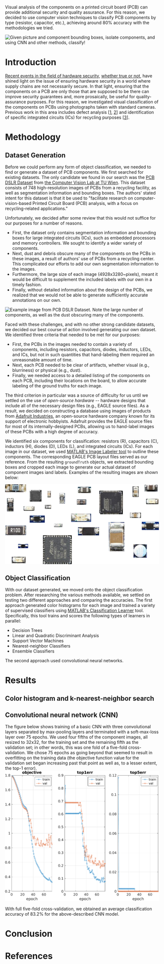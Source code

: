 Visual analysis of the components on a printed circuit board (PCB) can provide
additional security and quality assurance. For this reason, we decided to use
computer vision techniques to classify PCB components by type (resistor,
capacitor, etc.), achieving around 80% accuracy with the methodologies we tried.

![Given picture and component bounding boxes, isolate components, and using CNN
and other methods, classify!](figures/teaser.png)

# Introduction
[Recent events in the field of hardware security](https://www.bloomberg.com/news/features/2018-10-04/the-big-hack-how-china-used-a-tiny-chip-to-infiltrate-america-s-top-companies),
[whether true or not](https://www.zdnet.com/article/super-micro-trashes-bloomberg-chip-hack-story-in-recent-customer-letter/),
have shined light on the issue of ensuring hardware security in a world where
supply chains are not necessarily secure. In that light, ensuring that the
components on a PCB are only those that are supposed to be there can improve
security guarantees and, more prosaically, be useful for quality-assurance
purposes. For this reason, we investigated visual classification of the
components on PCBs using photographs taken with standard cameras. Previous work
in this area includes defect analysis
[[1](https://ijarcsse.com/docs/papers/Volume_7/6_June2017/V7I6-0176.pdf),
[2](https://research.ijcaonline.org/ncfaaiia/number2/ncfaaiia1014.pdf)]
and identification of specific integrated circuits (ICs) for recycling purposes
[[3](https://cvl.tuwien.ac.at/research/cvl-databases/pcb-dslr-dataset/)].

# Methodology

## Dataset Generation

Before we could perform any form of object classification, we needed to find or
generate a dataset of PCB components. We first searched for existing datasets.
The only candidate we found in our search was the [PCB DSLR
Dataset](https://cvl.tuwien.ac.at/research/cvl-databases/pcb-dslr-dataset/) from
[the Computer Vision Lab at TU Wien](https://cvl.tuwien.ac.at/). This dataset
consists of 748 high-resolution images of PCBs from a recycling facility, as
well as segmentation information and bounding boxes. The authors' stated intent
for this dataset is that it be used to "facilitate research on
computer-vision-based Printed Circuit Board (PCB) analysis, with a focus on
recycling-related applications."

Unfortunately, we decided after some review that this would not suffice for our
purposes for a number of reasons.

*  First, the dataset only contains segmentation information and bounding boxes
   for large integrated circuits (ICs), such as embedded processors and memory
   controllers. We sought to identify a wider variety of components.
*  Next, dust and debris obscure many of the components on the PCBs in these
   images, a result of authors' use of PCBs from a recycling center. This
   complicated our efforts to add our own segmentation information to the
   images.
*  Furthermore, the large size of each image (4928x3280~pixels), meant it would
   be difficult to supplement the included labels with our own in a timely
   fashion. 
*  Finally, without detailed information about the design of the PCBs, we
   realized that we would not be able to generate sufficiently accurate
   annotations on our own.

![Example image from PCB DSLR Dataset. Note the large number of components, as
well as the dust obscuring many of the
components.](figures/pcb_dslr_example.jpg)

Faced with these challenges, and with no other strong candidate datasets, we
decided our best course of action involved generating our own dataset. We
identified three criteria that needed to be met for our purposes:

*  First, the PCBs in the images needed to contain a variety of components,
   including resistors, capacitors, diodes, inductors, LEDs, and ICs, but not in
   such quantities that hand-labeling them required an unreasonable amount of
   time.
*  Next, each PCB needed to be clear of artifacts, whether visual (e.g.,
   blurriness) or physical (e.g., dust).
*  Finally, we needed access to a detailed listing of the components on each
   PCB, including their locations on the board, to allow accurate labeling of
   the ground truths for each image.

The third criterion in particular was a source of difficulty for us until we
settled on the use of *open-source hardware* -- hardware designs that include
all of the necessary design files (e.g., EAGLE source files). As a result, we
decided on constructing a database using images of products from [Adafruit
Industries](https://www.adafruit.com/), an open-source hardware company known
for its support of electronic hobbyists. Adafruit provides the EAGLE source
files for most of its internally-designed PCBs, allowing us to hand-label images
of these PCBs with a high degree of accuracy.

We identified six components for classification: resistors (R), capacitors (C),
inductors (H), diodes (D), LEDs (L), and integrated circuits (ICs). For each
image in our dataset, we used [MATLAB's Image Labeler
tool](https://www.mathworks.com/help/vision/ref/imagelabeler-app.html) to
outline these components. The corresponding EAGLE PCB layout files served as our
reference.  From the resulting `groundTruth` objects, we extracted bounding
boxes and cropped each image to generate our actual dataset of component images
iand labels. Examples of the resulting images are shown below:

![Example image from component extraction.](figures/component_samples.png)

## Object Classification

With our dataset generated, we moved onto the object classification problem.
After researching the various methods available, we settled on testing two
different approaches and comparing the accuracies. The first approach generated
color histograms for each image and trained a variety of supervised classifiers
using [MATLAB's Classification
Learner](https://www.mathworks.com/help/stats/classificationlearner-app.html)
tool. Specifically, this tool trains and scores the following types of learners
in parallel:

* Decision Trees
* Linear and Quadratic Discriminant Analysis
* Support Vector Machines
* Nearest-neighbor Classifiers
* Ensemble Classifiers

The second approach used convolutional neural networks.

# Results

## Color histogram and k-nearest-neighbor search

## Convolutional neural network (CNN)
The figure below shows training of a basic CNN with three convolutional layers
separated by max-pooling layers and terminated with a soft-max-loss layer over
75 epochs. We used four fifths of the component images, all resized to 32x32,
for the training set and the remaining fifth as the validation set;
in other words, this was one fold of a five-fold cross-validation.
We chose 75 epochs as going beyond that seemed to result in overfitting on the
training data (the objective function value for the validation set began
increasing past that point as well as, to a lesser extent, the top-1 error).
![Training epochs](figures/cnn_train.png)

With full five-fold cross-validation, we obtained an average classification
accuracy of 83.2% for the above-described CNN model.

# Conclusion

# References
